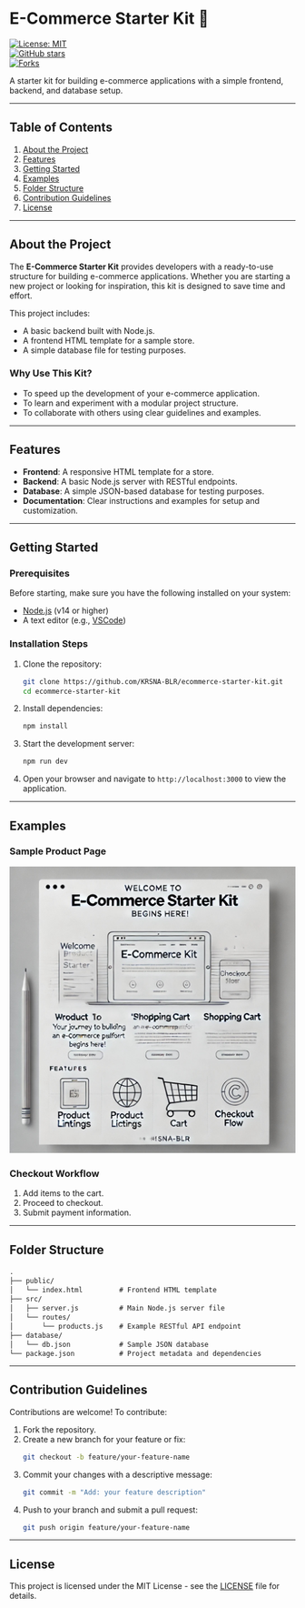 # E-Commerce Starter Kit 🚀

[![License: MIT](https://img.shields.io/badge/License-MIT-yellow.svg)](https://opensource.org/licenses/MIT)  
[![GitHub stars](https://img.shields.io/github/stars/KRSNA-BLR/ecommerce-starter-kit.svg)](https://github.com/KRSNA-BLR/ecommerce-starter-kit/stargazers)  
[![Forks](https://img.shields.io/github/forks/KRSNA-BLR/ecommerce-starter-kit.svg)](https://github.com/KRSNA-BLR/ecommerce-starter-kit/network/members)  

A starter kit for building e-commerce applications with a simple frontend, backend, and database setup.

---

## **Table of Contents**
1. [About the Project](#about-the-project)  
2. [Features](#features)  
3. [Getting Started](#getting-started)  
4. [Examples](#examples)  
5. [Folder Structure](#folder-structure)  
6. [Contribution Guidelines](#contribution-guidelines)  
7. [License](#license)  

---

## **About the Project**

The **E-Commerce Starter Kit** provides developers with a ready-to-use structure for building e-commerce applications. Whether you are starting a new project or looking for inspiration, this kit is designed to save time and effort.

This project includes:
- A basic backend built with Node.js.
- A frontend HTML template for a sample store.
- A simple database file for testing purposes.

### **Why Use This Kit?**
- To speed up the development of your e-commerce application.
- To learn and experiment with a modular project structure.
- To collaborate with others using clear guidelines and examples.

---

## **Features**
- **Frontend**: A responsive HTML template for a store.
- **Backend**: A basic Node.js server with RESTful endpoints.
- **Database**: A simple JSON-based database for testing purposes.
- **Documentation**: Clear instructions and examples for setup and customization.

---

## **Getting Started**

### **Prerequisites**
Before starting, make sure you have the following installed on your system:
- [Node.js](https://nodejs.org/) (v14 or higher)  
- A text editor (e.g., [VSCode](https://code.visualstudio.com/))  

### **Installation Steps**
1. Clone the repository:
   ```bash
   git clone https://github.com/KRSNA-BLR/ecommerce-starter-kit.git
   cd ecommerce-starter-kit
   ```
2. Install dependencies:
   ```bash
   npm install
   ```
3. Start the development server:
   ```bash
   npm run dev
   ```
4. Open your browser and navigate to `http://localhost:3000` to view the application.

---

## **Examples**

### **Sample Product Page**
![Sample Product Page](public/images/ecommerce-starter-kit.jpg)

### **Checkout Workflow**
1. Add items to the cart.
2. Proceed to checkout.
3. Submit payment information.

---

## **Folder Structure**

```
.
├── public/
│   └── index.html         # Frontend HTML template
├── src/
│   ├── server.js          # Main Node.js server file
│   └── routes/
│       └── products.js    # Example RESTful API endpoint
├── database/
│   └── db.json            # Sample JSON database
└── package.json           # Project metadata and dependencies
```

---

## **Contribution Guidelines**

Contributions are welcome! To contribute:  
1. Fork the repository.  
2. Create a new branch for your feature or fix:
   ```bash
   git checkout -b feature/your-feature-name
   ```
3. Commit your changes with a descriptive message:
   ```bash
   git commit -m "Add: your feature description"
   ```
4. Push to your branch and submit a pull request:
   ```bash
   git push origin feature/your-feature-name
   ```

---

## **License**

This project is licensed under the MIT License - see the [LICENSE](LICENSE) file for details.
